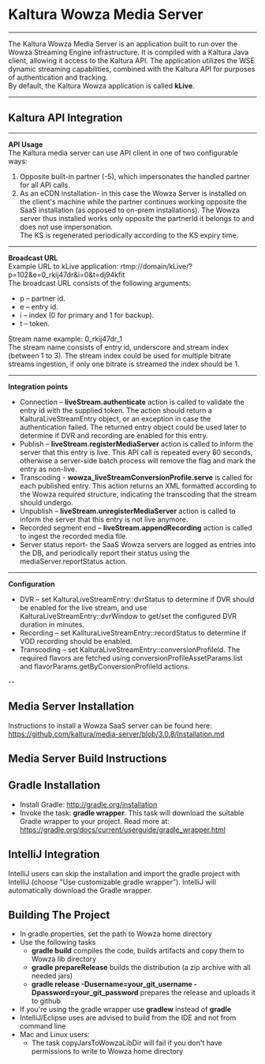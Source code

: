 Kaltura Wowza Media Server   
==========================
---
The Kaltura Wowza Media Server is an application built to run over the Wowza Streaming Engine infrastructure. It is compiled with a Kaltura Java client, allowing it access to the Kaltura API. The application utilizes the WSE dynamic streaming capabilities, combined with the Kaltura API for purposes of authentication and tracking.  
By default, the Kaltura Wowza application is called **kLive**.

---

Kaltura API Integration
---
---
**API Usage**  
The Kaltura media server can use API client in one of two configurable ways: 
1.	Opposite built-in partner (-5), which impersonates the handled partner for all API calls.
2.	As an eCDN installation- in this case the Wowza Server is installed on the client's machine while the partner continues working opposite the SaaS installation (as opposed to on-prem installations). The Wowza server thus installed works only opposite the partnerId it belongs to and does not use impersonation.  
The KS is regenerated periodically according to the KS expiry time.  

---

**Broadcast URL**  
Example URL to kLive application: rtmp://domain/kLive/?p=102&e=0_rkij47dr&i=0&t=dj94kfit  
The broadcast URL consists of the following arguments:
*	p – partner id.
*	e – entry id.
*	i – index (0 for primary and 1 for backup).
*	t – token.

Stream name example: 0_rkij47dr_1  
The stream name consists of entry id, underscore and stream index (between 1 to 3).
The stream index could be used for multiple bitrate streams ingestion, if only one bitrate is streamed the index should be 1.  

---

**Integration points**  
* Connection – **liveStream.authenticate** action is called to validate the entry id with the supplied token.
The action should return a KalturaLiveStreamEntry object, or an exception in case the authentication failed.
The returned entry object could be used later to determine if DVR and recording are enabled for this entry.
* Publish – **liveStream.registerMediaServer** action is called to inform the server that this entry is live.
This API call is repeated every 60 seconds, otherwise a server-side batch process will remove the flag and mark the entry as non-live.
* Transcoding - **wowza_liveStreamConversionProfile.serve** is called for each published entry. This action returns an XML formatted according to the Wowza required structure, indicating the transcoding that the stream should undergo.
* Unpublish – **liveStream.unregisterMediaServer** action is called to inform the server that this entry is not live anymore.
* Recorded segment end – **liveStream.appendRecording** action is called to ingest the recorded media file.
*  Server status report- the SaaS Wowza servers are logged as entries into the DB, and periodically report their status using the mediaServer.reportStatus action.

----

**Configuration**  
* DVR – set KalturaLiveStreamEntry::dvrStatus to determine if DVR should be enabled for the live stream, and use KalturaLiveStreamEntry::dvrWindow to get/set the configured DVR duration in minutes.
* Recording – set KallturaLiveStreamEntry::recordStatus to determine if VOD recording should be enabled.
* Transcoding – set KalturaLiveStreamEntry::conversionProfileId. The required flavors are fetched using conversionProfileAssetParams.list and flavorParams.getByConversionProfileId actions.

--

Media Server Installation
--

Instructions to install a Wowza SaaS server can be found here:
https://github.com/kaltura/media-server/blob/3.0.8/Installation.md

Media Server Build Instructions
---

Gradle Installation
--

* Install Gradle: http://gradle.org/installation
* Invoke the task: **gradle wrapper**. This task will download the suitable Gradle wrapper to your project. Read more at: https://gradle.org/docs/current/userguide/gradle_wrapper.html

IntelliJ Integration
--

IntelliJ users can skip the installation and import the gradle project with IntelliJ (choose "Use customizable gradle wrapper"). IntelliJ will automatically download the Gradle wrapper.


Building The Project
--

* In gradle.properties, set the path to Wowza home directory
* Use the following tasks
  * **gradle build** compiles the code, builds artifacts and copy them to Wowza lib directory
  * **gradle prepareRelease** builds the distribution (a zip archive with all needed jars)
  * **gradle release -Dusername=your_git_username -Dpassword=your_git_password** prepares the release and uploads it to github
* If you're using the gradle wrapper use **gradlew** instead of **gradle**
* IntelliJ/Eclipse uses are advised to build from the IDE and not from command line
* Mac and Linux users:
  * The task copyJarsToWowzaLibDir will fail if you don't have permissions to write to Wowza home directory
